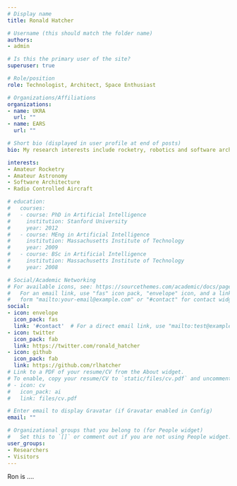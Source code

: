 ```yaml
---
# Display name
title: Ronald Hatcher

# Username (this should match the folder name)
authors:
- admin

# Is this the primary user of the site?
superuser: true

# Role/position
role: Technologist, Architect, Space Enthusiast 

# Organizations/Affiliations
organizations:
- name: UKRA
  url: ""
- name: EARS
  url: ""

# Short bio (displayed in user profile at end of posts)
bio: My research interests include rocketry, robotics and software architecture.

interests:
- Amateur Rocketry
- Amateur Astronomy
- Software Architecture
- Radio Controlled Aircraft

# education:
#   courses:
#   - course: PhD in Artificial Intelligence
#     institution: Stanford University
#     year: 2012
#   - course: MEng in Artificial Intelligence
#     institution: Massachusetts Institute of Technology
#     year: 2009
#   - course: BSc in Artificial Intelligence
#     institution: Massachusetts Institute of Technology
#     year: 2008

# Social/Academic Networking
# For available icons, see: https://sourcethemes.com/academic/docs/page-builder/#icons
#   For an email link, use "fas" icon pack, "envelope" icon, and a link in the
#   form "mailto:your-email@example.com" or "#contact" for contact widget.
social:
- icon: envelope
  icon_pack: fas
  link: '#contact'  # For a direct email link, use "mailto:test@example.org".
- icon: twitter
  icon_pack: fab
  link: https://twitter.com/ronald_hatcher
- icon: github
  icon_pack: fab
  link: https://github.com/rlhatcher
# Link to a PDF of your resume/CV from the About widget.
# To enable, copy your resume/CV to `static/files/cv.pdf` and uncomment the lines below.
# - icon: cv
#   icon_pack: ai
#   link: files/cv.pdf

# Enter email to display Gravatar (if Gravatar enabled in Config)
email: ""

# Organizational groups that you belong to (for People widget)
#   Set this to `[]` or comment out if you are not using People widget.
user_groups:
- Researchers
- Visitors
---
```


Ron is ....
